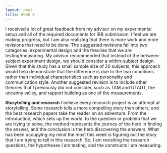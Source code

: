 ```yaml
---
layout: post
title: Week 6
---
```


I received a lot of great feedback from my advisor on my experimental setup and all of the required documents for IRB submission. I feel we are making progress, but I am also realizing that there is more work and more revisions that need to be done. The suggested revisions fall into two categories: experimental design and the theories that we are testing/measuring. My advisor recommended that instead of the between-subject experiment design, we should consider a within-subject design. Given that this study has a small sample size of 20 subjects, this approach would help demonstrate that the difference is due to the two conditions rather than individual characteristics such as personality and communication style. Another suggested revision is to include other theories that I previously did not consider, such as TAM and UTAUT, the uncanny valley, and rapport building as one of the measurements.

**Storytelling and research**
I believe every research project is an attempt at storytelling. Some research tells a more compelling story than others, and the best research papers take the reader on an adventure. From the introduction, which sets up the world, to the question or problem that we are trying to solve, the method represents the journey of the hero in finding the answer, and the conclusion is the hero discovering the answers. What has been occupying my mind the most this week is figuring out the story that I am trying to tell in this research. So, I am revisiting the research questions, the hypotheses I am testing, and the constructs I am measuring.
